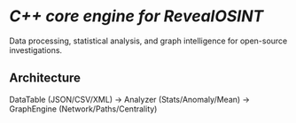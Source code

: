 # *C++ core engine for RevealOSINT*

Data processing, statistical analysis, and graph intelligence for open-source investigations.

## Architecture

DataTable (JSON/CSV/XML)
    → 
Analyzer (Stats/Anomaly/Mean)
    → 
GraphEngine (Network/Paths/Centrality)
